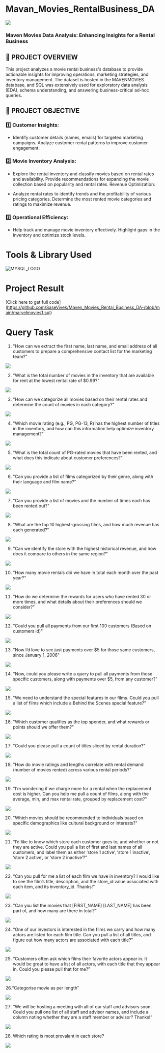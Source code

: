 # Mavan_Movies_RentalBusiness_DA
![](blockbuster-video.jpg)

### Maven Movies Data Analysis: Enhancing Insights for a Rental Business

## 📌 PROJECT OVERVIEW

This project analyzes a movie rental business's database to provide actionable insights for improving operations, marketing strategies, and inventory management. The dataset is hosted in the MAVENMOVIES database, and SQL was extensively used for exploratory data analysis (EDA), schema understanding, and answering business-critical ad-hoc queries.

## 🎯 PROJECT OBJECTIVE
### 1️⃣ Customer Insights:
- Identify customer details (names, emails) for targeted marketing campaigns. Analyze customer rental patterns to improve customer engagement.

### 2️⃣ Movie Inventory Analysis:
- Explore the rental inventory and classify movies based on rental rates and availability. Provide recommendations for expanding the movie collection based on popularity and rental rates. Revenue Optimization:

- Analyze rental rates to identify trends and the profitability of various pricing categories. Determine the most rented movie categories and ratings to maximize revenue.

### 3️⃣ Operational Efficiency:
- Help track and manage movie inventory effectively. Highlight gaps in the inventory and optimize stock levels.

# Tools & Library Used
![MYSQL_LOGO](img.png)


# Project Result

[Click here to get full code]  
(https://github.com/SaseVivek/Maven_Movies_Rental_Business_DA-/blob/main/marvelmovies1.sql)

# Query Task

1. "How can we extract the first name, last name, and email address of all customers to prepare a comprehensive contact list for the marketing team?"


![](ImagesOutput/Email.png)


2. "What is the total number of movies in the inventory that are available for rent at the lowest rental rate of $0.99?"


![](ImagesOutput/CHEAPEST_RENTAL.png)


3. "How can we categorize all movies based on their rental rates and determine the count of movies in each category?"


![](ImagesOutput/TOTAL_NO_OF_MOVIES.png)


4. "Which movie rating (e.g., PG, PG-13, R) has the highest number of titles in the inventory, and how can this information help optimize inventory management?"


![](ImagesOutput/rating_wise_count.png)


5. "What is the total count of PG-rated movies that have been rented, and what does this indicate about customer preferences?"


![](ImagesOutput/Total_Films.png)

6. "Can you provide a list of films categorized by their genre, along with their language and film name?"


![](IMAGE/TLC.png)

7. "Can you provide a list of movies and the number of times each has been rented out?"


![](IMAGE/popularity.png)

8. "What are the top 10 highest-grossing films, and how much revenue has each generated?"


![](IMAGE/revenue.png)

9. "Can we identify the store with the highest historical revenue, and how does it compare to others in the same region?"


![](IMAGE/MOST_REVENUE.png)

10. "How many movie rentals did we have in total each month over the past year?"


![](IMAGE/RENTALS_PER_MONTH.png)

11. "How do we determine the rewards for users who have rented 30 or more times, and what details about their preferences should we consider?"


![](IMAGE/REWARD_VIA_PHONE.png)

12. "Could you pull all payments from our first 100 customers (Based on customers id)"


![](IMAGE/FIRST_100_CUSTOMER_PAYMENTS.png)

13. "Now I’d love to see just payments over $5 for those same customers, since January 1, 2006"


![](IMAGE/JAN_06_2006.png)

14. "Now, could you please write a query to pull all payments from those specific customers, along with payments over $5, from any customer?"


![](IMAGE/PAYMENTS_OVER_$5.png)

15. "We need to understand the special features in our films. Could you pull a list of films which include a Behind the Scenes special feature?"


![](IMAGE/BTS.png)

16. "Which customer qualifies as the top spender, and what rewards or points should we offer them?"


![](IMAGE/MOST_SPENDING_CUSTOMER.png)

17. "Could you please pull a count of titles sliced by rental duration?"


![](IMAGE/SLICED_BY_RENTAL_RATE.png)

18. "How do movie ratings and lengths correlate with rental demand (number of movies rented) across various rental periods?"


![](IMAGE/COMPARE_WITH_RENTAL_DURATION.png)

19. "I’m wondering if we charge more for a rental when the replacement cost is higher. Can you help me pull a count of films, along with the average, min, and max rental rate, grouped by replacement cost?"


![](IMAGE/MIN_MAX_AVG.png)

20. "Which movies should be recommended to individuals based on specific demographics like cultural background or interests?"


![](IMAGE/FIT_FOR_RECOMMENDATION.png)

21. “I’d like to know which store each customer goes to, and whether or not they are active. Could you pull a list of first and last names of all customers, and label them as either ‘store 1 active’, ‘store 1 inactive’, ‘store 2 active’, or ‘store 2 inactive’?”


![](IMAGE/ACTIVE_STORE.png)

22. “Can you pull for me a list of each film we have in inventory? I would like to see the film’s title, description, and the store_id value associated with each item, and its inventory_id. Thanks!”


![](IMAGE/FILMS_IN_INVENTORY.png)

23. "Can you list the movies that [FIRST_NAME] [LAST_NAME] has been part of, and how many are there in total?"


![](IMAGE/NO_OF_FILMS_BY_ACTOR.png)

24. “One of our investors is interested in the films we carry and how many actors are listed for each film title. Can you pull a list of all titles, and figure out how many actors are associated with each title?”


![](IMAGE/ACTOR_ASSOCIATED_WITH_TITLE.png)

25. “Customers often ask which films their favorite actors appear in. It would be great to have a list of all actors, with each title that they appear in. Could you please pull that for me?” 


![](Image[Output]/Films_In_Inventory.png)

26.“Categorise movie as per length”


![](IMAGE/MOVIES_AS_PER_LENGTH.jpg)

27.  “We will be hosting a meeting with all of our staff and advisors soon. Could you pull one list of all staff and advisor names, and include a column noting whether they are a staff member or advisor? Thanks!”


![](IMAGE/UNION.png)

28. Which rating is most prevalant in each store?


![](Image[Output]/Prevalent_Rating.png)
